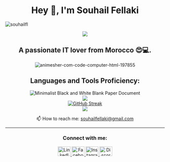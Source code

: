 <body>
    <h1 align="center"><strong>Hey 👋, I'm Souhail Fellaki</strong></h1>
    <p align="left"> <img src="https://komarev.com/ghpvc/?username=souhailfl&label=Profile%20views&color=0e75b6&style=flat" alt="souhailfl" /> </p>
    <div align="center" >
        <img src="https://i.ibb.co/5rXx2RH/329566101-727748832355184-5866501581331802860-n.jpg" />
    </div>
    <h2 align="center">A passionate IT lover from Morocco 😍💻.</h2>
    <div align="center" >
        <img src="https://i.ibb.co/d2DC1Sn/animesher-com-code-computer-html-197855.gif" alt="animesher-com-code-computer-html-197855" border="0" />
    </div>  
    <h2 align="center">Languages and Tools Proficiency:</h2>
    <div align="center">
        <img src="https://i.ibb.co/TDQzC3r/Minimalist-Black-and-White-Blank-Paper-Document-3.png" alt="Minimalist Black and White Blank Paper Document">
    </div>
    <div align="center">
        <img src="https://github-readme-stats.vercel.app/api?username=SouhailFl&show_icons=true&hide=contribs,prs&cache_seconds=86400&theme=jolly" />
    </div>
    <div align="center">
        <a href="https://git.io/streak-stats">
            <img src="https://github-readme-streak-stats.herokuapp.com?user=SouhailFl&theme=shadow-purple&border_radius=30" alt="GitHub Streak" />
        </a>
    </div>
    <div align="center">
    <img src="https://github-readme-stats.vercel.app/api/top-langs/?username=SouhailFl&layout=compact">
    </div>
    <p align="center">📫 How to reach me: <a href="mailto:souhailfellaki@gmail.com">souhailfellaki@gmail.com</a></p>
    <hr>
    <h3 align="center">Connect with me:</h3>
    <div align="center">
        <a href="https://www.linkedin.com/in/souhail-fellaki-1b1759262/">
            <img src="https://raw.githubusercontent.com/rahuldkjain/github-profile-readme-generator/master/src/images/icons/Social/linked-in-alt.svg" alt="LinkedIn" height="30" width="40" />
        </a>
        <a href="https://facebook.com/souhailfellaki">
            <img src="https://raw.githubusercontent.com/rahuldkjain/github-profile-readme-generator/master/src/images/icons/Social/facebook.svg" alt="Facebook" height="30" width="40" />
        </a>
        <a href="https://instagram.com/souhail_fl">
            <img src="https://raw.githubusercontent.com/rahuldkjain/github-profile-readme-generator/master/src/images/icons/Social/instagram.svg" alt="Instagram" height="30" width="40" />
        </a>
        <a href="https://discord.gg/souhail_fl#8484">
            <img src="https://raw.githubusercontent.com/rahuldkjain/github-profile-readme-generator/master/src/images/icons/Social/discord.svg" alt="Discord" height="30" width="40" />
        </a>
    </div>
</body>
